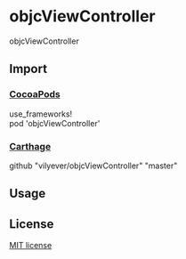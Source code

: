 # objcViewController
objcViewController

## Import
### [CocoaPods](http://cocoapods.org)
use_frameworks!
</br>
pod 'objcViewController'

### [Carthage](https://github.com/Carthage/Carthage)
github "vilyever/objcViewController" "master"

## Usage

## License

[MIT license](LICENSE)
